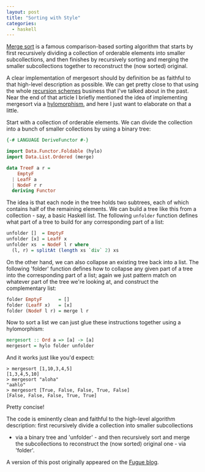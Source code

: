 ```yaml
---
layout: post
title: "Sorting with Style"
categories:
  - haskell
---
```


[Merge sort](https://en.wikipedia.org/wiki/Merge_sort) is a famous
comparison-based sorting algorithm that starts by first recursively dividing a
collection of orderable elements into smaller subcollections, and then finishes
by recursively sorting and merging the smaller subcollections together to
reconstruct the (now sorted) original.

A clear implementation of mergesort should by definition be as faithful to that
high-level description as possible.  We can get pretty close to that using the
whole [recursion schemes](http://jtobin.ca/practical-recursion-schemes)
business that I've talked about in the past.  Near the end of that article I
briefly mentioned the idea of implementing mergesort via a
[hylomorphism](https://en.wikipedia.org/wiki/Hylomorphism_(computer_science)),
and here I just want to elaborate on that a little.

Start with a collection of orderable elements.  We can divide the collection
into a bunch of smaller collections by using a binary tree:

``` haskell
{-# LANGUAGE DeriveFunctor #-}

import Data.Functor.Foldable (hylo)
import Data.List.Ordered (merge)

data TreeF a r =
    EmptyF
  | LeafF a
  | NodeF r r
  deriving Functor
```

The idea is that each node in the tree holds two subtrees, each of which
contains half of the remaining elements.  We can build a tree like this from a
collection - say, a basic Haskell list.  The following `unfolder` function
defines what part of a tree to build for any corresponding part of a list:

``` haskell
unfolder []  = EmptyF
unfolder [x] = LeafF x
unfolder xs  = NodeF l r where
  (l, r) = splitAt (length xs `div` 2) xs
```

On the other hand, we can also collapse an existing tree back into a list.  The
following 'folder' function defines how to collapse any given part of a tree
into the corresponding part of a list; again we just pattern match on whatever
part of the tree we're looking at, and construct the complementary list:

``` haskell
folder EmptyF      = []
folder (LeafF x)   = [x]
folder (NodeF l r) = merge l r
```

Now to sort a list we can just glue these instructions together using
a hylomorphism:

``` haskell
mergesort :: Ord a => [a] -> [a]
mergesort = hylo folder unfolder
```

And it works just like you'd expect:

```
> mergesort [1,10,3,4,5]
[1,3,4,5,10]
> mergesort "aloha"
"aahlo"
> mergesort [True, False, False, True, False]
[False, False, False, True, True]
```

Pretty concise!

The code is eminently clean and faithful to the high-level algorithm
description: first recursively divide a collection into smaller subcollections
- via a binary tree and 'unfolder' - and then recursively sort and merge the
subcollections to reconstruct the (now sorted) original one - via 'folder'.

A version of this post originally appeared on the [Fugue
blog](https://blog.fugue.co/).
